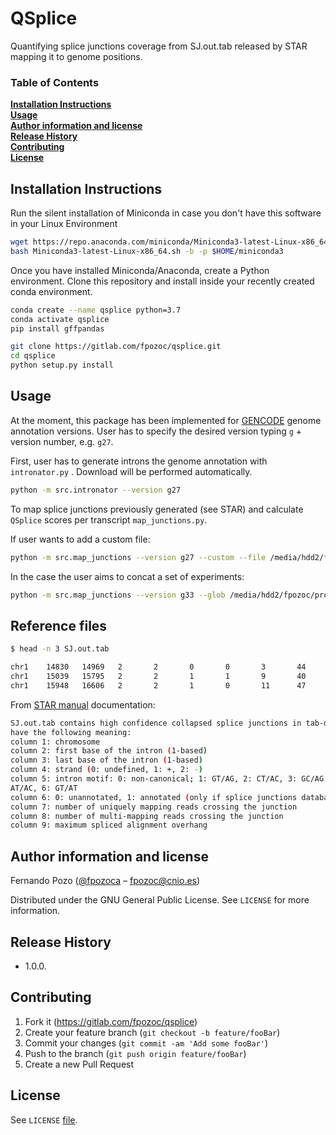 # QSplice

Quantifying splice junctions coverage from SJ.out.tab released by STAR mapping it to genome positions.

### Table of Contents

**[Installation Instructions](#installation-instructions)**<br>
**[Usage](#model-reproducibility)**<br>
**[Author information and license](#author-information-and-license)**<br>
**[Release History](#release-history)**<br>
**[Contributing](#contributing)**<br>
**[License](#license)**

## Installation Instructions

Run the silent installation of Miniconda in case you don't have this software in your Linux Environment

```sh
wget https://repo.anaconda.com/miniconda/Miniconda3-latest-Linux-x86_64.sh
bash Miniconda3-latest-Linux-x86_64.sh -b -p $HOME/miniconda3
```

Once you have installed Miniconda/Anaconda, create a Python environment. Clone this repository and install inside your recently created conda environment.

```sh
conda create --name qsplice python=3.7
conda activate qsplice
pip install gffpandas

git clone https://gitlab.com/fpozoc/qsplice.git
cd qsplice
python setup.py install
```

## Usage

At the moment, this package has been implemented for [GENCODE](https://www.gencodegenes.org/human/) genome annotation versions. 
User has to specify the desired version typing `g` + version number, e.g. `g27`.

First, user has to generate introns the genome annotation with `intronator.py` . Download will be performed automatically.

```sh
python -m src.intronator --version g27
```

To map splice junctions previously generated (see STAR) and calculate `QSplice` scores per transcript `map_junctions.py`.

If user wants to add a custom file:

```sh
python -m src.map_junctions --version g27 --custom --file /media/hdd2/fpozoc/projects/rnaseq/out/E-MTAB-2836/GRCh38/STAR/g27/SJ.out.tab.concat.gz
```

In the case the user aims to concat a set of experiments:

```sh
python -m src.map_junctions --version g33 --glob /media/hdd2/fpozoc/projects/rnaseq/out/E-MTAB-2836/GRCh38/STAR/g29/ER*.1/SJ.out.tab
```

## Reference files

```sh
$ head -n 3 SJ.out.tab

chr1    14830   14969   2       2       0       0       3       44
chr1    15039   15795   2       2       1       1       9       40
chr1    15948   16606   2       2       1       0       11      47
```

From [STAR manual](http://labshare.cshl.edu/shares/gingeraslab/www-data/dobin/STAR/STAR.posix/doc/STARmanual.pdf) documentation:

```sh
SJ.out.tab contains high confidence collapsed splice junctions in tab-delimited format. The columns
have the following meaning:
column 1: chromosome
column 2: first base of the intron (1-based)
column 3: last base of the intron (1-based)
column 4: strand (0: undefined, 1: +, 2: -)
column 5: intron motif: 0: non-canonical; 1: GT/AG, 2: CT/AC, 3: GC/AG, 4: CT/GC, 5:
AT/AC, 6: GT/AT
column 6: 0: unannotated, 1: annotated (only if splice junctions database is used)
column 7: number of uniquely mapping reads crossing the junction
column 8: number of multi-mapping reads crossing the junction
column 9: maximum spliced alignment overhang
```

## Author information and license

Fernando Pozo ([@fpozoca](https://twitter.com/fpozoca) – fpozoc@cnio.es)

Distributed under the GNU General Public License. See ``LICENSE`` for more information.

## Release History

* 1.0.0.

## Contributing

1. Fork it (<https://gitlab.com/fpozoc/qsplice>)
2. Create your feature branch (`git checkout -b feature/fooBar`)
3. Commit your changes (`git commit -am 'Add some fooBar'`)
4. Push to the branch (`git push origin feature/fooBar`)
5. Create a new Pull Request

## License

See `LICENSE` [file](LICENSE).
